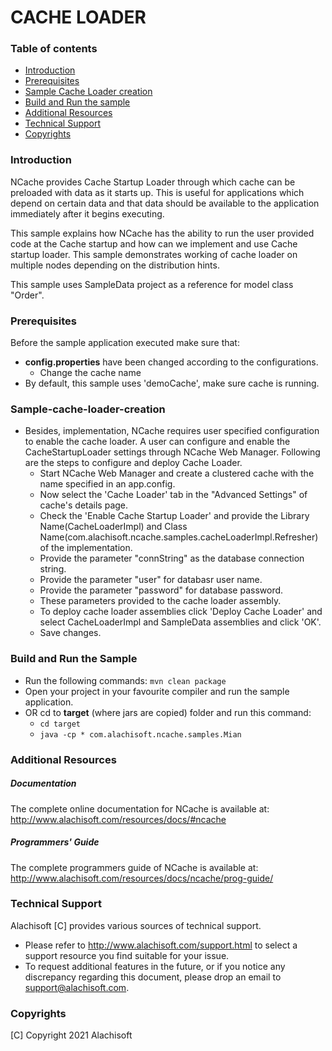 # CACHE LOADER

### Table of contents

* [Introduction](#introduction)
* [Prerequisites](#prerequisites)
* [Sample Cache Loader creation](#sample-cache-loader-creation)
* [Build and Run the sample](#build-and-run-the-sample)
* [Additional Resources](#additional-resources)
* [Technical Support](#technical-support)
* [Copyrights](#copyrights)

### Introduction

NCache provides Cache Startup Loader through which cache can be preloaded with data as it starts up. This is
useful for applications which depend on certain data and that data should be available to the application
immediately after it begins executing. 

This sample explains how NCache has the ability to run the user provided code at the Cache startup and how can 
we implement and use Cache startup loader. This sample demonstrates working of cache loader on multiple nodes 
depending on the distribution hints.

This sample uses SampleData project as a reference for model class "Order".

### Prerequisites

Before the sample application executed make sure that:

- **config.properties** have been changed according to the configurations. 
	- Change the cache name
- By default, this sample uses 'demoCache', make sure cache is running. 

### Sample-cache-loader-creation

-  Besides, implementation, NCache requires user specified configuration to enable the cache loader. A user can configure and enable the CacheStartupLoader settings through NCache Web Manager. Following are the steps to configure and deploy Cache Loader.
	- Start NCache Web Manager and create a clustered cache with the name specified in an app.config.
	- Now select the 'Cache Loader' tab in the "Advanced Settings" of cache's details page.
	- Check the 'Enable Cache Startup Loader' and provide the Library Name(CacheLoaderImpl) and Class Name(com.alachisoft.ncache.samples.cacheLoaderImpl.Refresher) of the implementation.
	- Provide the parameter "connString" as the database connection string.
	- Provide the parameter "user" for databasr user name.
	- Provide the parameter "password" for database password.
	- These parameters provided to the cache loader assembly. 
	- To deploy cache loader assemblies click 'Deploy Cache Loader' and select CacheLoaderImpl and SampleData assemblies and click 'OK'.
	- Save changes.

### Build and Run the Sample
- Run the following commands:
    ``` mvn clean package ```
- Open your project in your favourite compiler and run the sample application.
- OR cd to **target** (where jars are copied) folder and run this command:
	- ``` cd target ```
	- ``` java -cp * com.alachisoft.ncache.samples.Mian ```

### Additional Resources

##### Documentation
The complete online documentation for NCache is available at:
http://www.alachisoft.com/resources/docs/#ncache

##### Programmers' Guide
The complete programmers guide of NCache is available at:
http://www.alachisoft.com/resources/docs/ncache/prog-guide/

### Technical Support

Alachisoft [C] provides various sources of technical support. 

- Please refer to http://www.alachisoft.com/support.html to select a support resource you find suitable for your issue.
- To request additional features in the future, or if you notice any discrepancy regarding this document, please drop an email to [support@alachisoft.com](mailto:support@alachisoft.com).

### Copyrights

[C] Copyright 2021 Alachisoft 